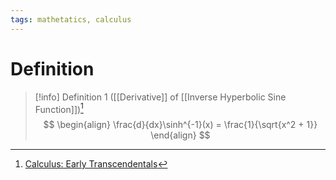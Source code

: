 ```yaml
---
tags: mathetatics, calculus
---
```


# Definition

> [!info] Definition 1 ([[Derivative]] of [[Inverse Hyperbolic Sine Function]])[^1]
> $$
> \begin{align}
> \frac{d}{dx}\sinh^{-1}(x) = \frac{1}{\sqrt{x^2 + 1}}
> \end{align}
> $$

[^1]: [Calculus: Early Transcendentals](zotero://open-pdf/library/items/EEFDQ9Y5?page=295)